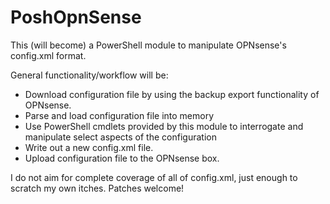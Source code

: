 # PoshOpnSense
This (will become) a PowerShell module to manipulate OPNsense's config.xml format.

General functionality/workflow will be:

- Download configuration file by using the backup export functionality of OPNsense.
- Parse and load configuration file into memory
- Use PowerShell cmdlets provided by this module to interrogate and manipulate select aspects of the configuration
- Write out a new config.xml file.
- Upload configuration file to the OPNsense box.

I do not aim for complete coverage of all of config.xml, just enough to scratch my own itches. Patches welcome!
